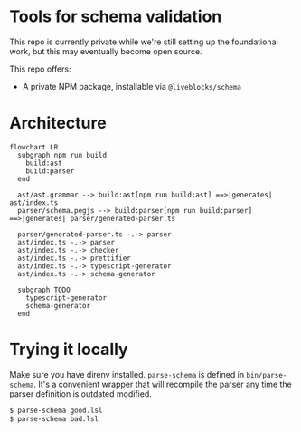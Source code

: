 # Tools for schema validation

This repo is currently private while we're still setting up the foundational
work, but this may eventually become open source.

This repo offers:

- A private NPM package, installable via `@liveblocks/schema`

# Architecture

```mermaid
flowchart LR
  subgraph npm run build
    build:ast
    build:parser
  end

  ast/ast.grammar --> build:ast[npm run build:ast] ==>|generates| ast/index.ts
  parser/schema.pegjs --> build:parser[npm run build:parser] ==>|generates| parser/generated-parser.ts

  parser/generated-parser.ts -.-> parser
  ast/index.ts -.-> parser
  ast/index.ts -.-> checker
  ast/index.ts -.-> prettifier
  ast/index.ts -.-> typescript-generator
  ast/index.ts -.-> schema-generator

  subgraph TODO
    typescript-generator
    schema-generator
  end
```

# Trying it locally

Make sure you have direnv installed. `parse-schema` is defined in
`bin/parse-schema`. It's a convenient wrapper that will recompile the parser any
time the parser definition is outdated modified.

```bash
$ parse-schema good.lsl
$ parse-schema bad.lsl
```
